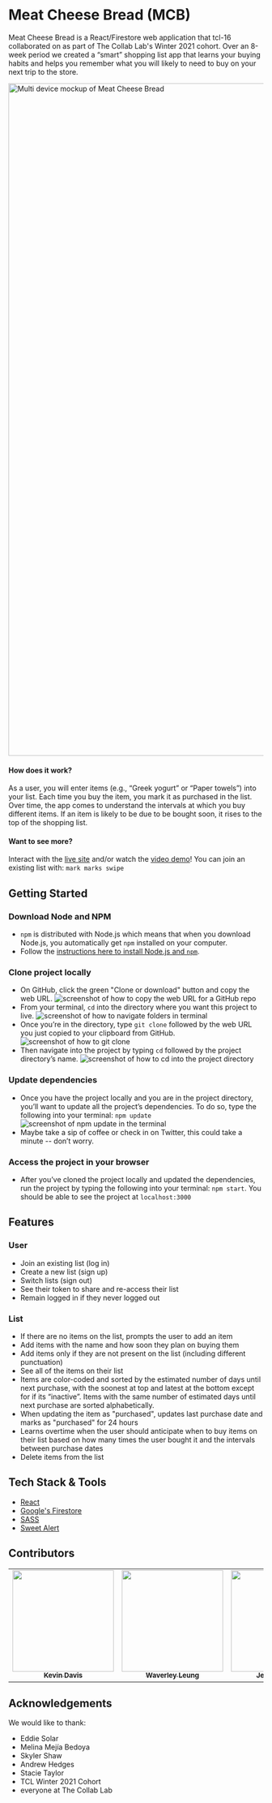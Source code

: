# Meat Cheese Bread (MCB)

Meat Cheese Bread is a React/Firestore web application that tcl-16 collaborated on as part of The Collab Lab's Winter 2021 cohort. Over an 8-week period we created a “smart” shopping list app that learns your buying habits and helps you remember what you will likely to need to buy on your next trip to the store.

<img width="1326" alt="Multi device mockup of Meat Cheese Bread" src="https://user-images.githubusercontent.com/62153993/111797842-e2222c00-889f-11eb-87f2-a47469b76c57.png">

#### How does it work?
As a user, you will enter items (e.g., “Greek yogurt” or “Paper towels”) into your list. Each time you buy the item, you mark it as purchased in the list. Over time, the app comes to understand the intervals at which you buy different items. If an item is likely to be due to be bought soon, it rises to the top of the shopping list.

#### Want to see more?
Interact with the [live site](https://meatcheesebread.xyz) and/or watch the [video demo](https://youtu.be/nDnrDOTV8zw)! You can join an existing list with: `mark marks swipe`

## Getting Started
### Download Node and NPM
* `npm` is distributed with Node.js which means that when you download Node.js, you automatically get `npm` installed on your computer.
* Follow the [instructions here to install Node.js and `npm`](https://nodejs.org/en/).

### Clone project locally
* On GitHub, click the green "Clone or download" button and copy the web URL.
![screenshot of how to copy the web URL for a GitHub repo](https://cdn.zappy.app/c5fa2c9e72f6cfbd15fb27f4ed2dc898.png)
* From your terminal, `cd` into the directory where you want this project to live.
![screenshot of how to navigate folders in terminal](https://cdn.zappy.app/8a4302d1262bc08fa61e8cd2f3b7c3b8.png)
* Once you’re in the directory, type `git clone` followed by the web URL you just copied to your clipboard from GitHub.
![screenshot of how to git clone](https://cdn.zappy.app/7a9553b7cc4949beecd8db6f32e631a4.png)
* Then navigate into the project by typing `cd` followed by the project directory’s name.
![screenshot of how to cd into the project directory](https://cdn.zappy.app/62e50c2658f91f01b22383d04c5a5e3a.png)

### Update dependencies
* Once you have the project locally and you are in the project directory, you’ll want to update all the project’s dependencies. To do so, type the following into your terminal: `npm update`
![screenshot of npm update in the terminal](https://cdn.zappy.app/b7619c19e38166329334430335746d3b.png)
* Maybe take a sip of coffee or check in on Twitter, this could take a minute -- don’t worry.

### Access the project in your browser
* After you’ve cloned the project locally and updated the dependencies, run the project by typing the following into your terminal: `npm start`. You should be able to see the project at `localhost:3000`

## Features
### User
* Join an existing list (log in)
* Create a new list (sign up)
* Switch lists (sign out)
* See their token to share and re-access their list
* Remain logged in if they never logged out

### List
* If there are no items on the list, prompts the user to add an item
* Add items with the name and how soon they plan on buying them
* Add items only if they are not present on the list (including different punctuation)
* See all of the items on their list
* Items are color-coded and sorted by the estimated number of days until next purchase, with the soonest at top and latest at the bottom except for if its “inactive”. Items with the same number of estimated days until next purchase are sorted alphabetically.
* When updating the item as "purchased", updates last purchase date and marks as "purchased" for 24 hours 
* Learns overtime when the user should anticipate when to buy items on their list based on how many times the user bought it and the intervals between purchase dates
* Delete items from the list

## Tech Stack & Tools
* [React](https://reactjs.org)
* [Google's Firestore](https://firebase.google.com/products/firestore)
* [SASS](https://sass-lang.com)
* [Sweet Alert](https://sweetalert.js.org)

## Contributors
<table>
  <tr>
    <td align="center">
      <a href="https://github.com/thekidnamedkd">
        <img src="https://avatars.githubusercontent.com/u/65736142?s=400&u=e2368bbd8c9e9490904579c72d06767a1b8b329b&v=4" width="200px;" alt=""/><br/>
        <sub><b>Kevin Davis</b></sub>
      </a>         
    </td>
  <td align="center">
      <a href="https://github.com/wlcreate">
        <img src="https://avatars0.githubusercontent.com/u/62153993?s=460&v=4" width="200px;" alt=""/><br/><sub><b>Waverley Leung</b></sub>
      </a>         
    </td>
    <td align="center">
        <a href="https://github.com/jessicasalbert">
            <img src="https://avatars.githubusercontent.com/u/66483878?s=400&u=3d103f9e42b19bfe18fb4b817ac148dc639acf39&v=4" width="200px;" alt=""/><br/>
            <sub><b>Jessica Salbert</b></sub>
        </a>         
    </td>
    <td align="center">
        <a href="https://github.com/Maeesha-Rahman">
            <img src="https://avatars.githubusercontent.com/u/46036289?s=400&v=4" width="200px;" alt=""/><br/>
            <sub><b>Maeesha Rahman</b></sub>
        </a>         
    </td>
  </tr>
</table>

## Acknowledgements
We would like to thank:
* Eddie Solar
* Melina Mejía Bedoya
* Skyler Shaw
* Andrew Hedges
* Stacie Taylor
* TCL Winter 2021 Cohort
* everyone at The Collab Lab  
